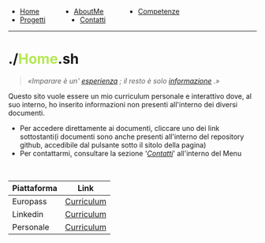 <!-- css -->

<style>
.link-menu {
    float: left;
    margin-right: 5em;
}
ul{
overflow: hidden;
}
img{
    width: 200;
    height: 200;
}
strong{
  color: #b5e853
}
</style>

<ul>
  <li class="link-menu">
    <a href="/">Home</a>
  </li>
  <li class="link-menu">
    <a href="/aboutme">AboutMe</a>
  </li>
  <li class="link-menu">
    <a href="/competenze">Competenze</a>
  </li>
  <li class="link-menu">
    <a href="/progetti">Progetti</a>
  </li>
  <li class="link-menu">
    <a href="/contatti">Contatti</a>
  </li>
</ul>

---

# ./**Home**.sh
> _«Imparare è un' [esperienza]() ; il resto è solo [informazione]() .»_

Questo sito vuole essere un mio curriculum personale e interattivo dove, al suo interno, ho inserito informazioni non presenti all'interno dei diversi documenti.
  - Per accedere direttamente ai documenti, cliccare uno dei link sottostanti(i documenti sono anche presenti all'interno del repository github, accedibile dal pulsante sotto il sitolo della pagina)
  - Per contattarmi, consultare la sezione '[_Contatti_](/contatti)' all'interno del Menu

<br>

| Piattaforma | Link |
|-------------|------|
| Europass | [Curriculum](/) |
| Linkedin | [Curriculum](/) |
| Personale| [Curriculum](/) |
